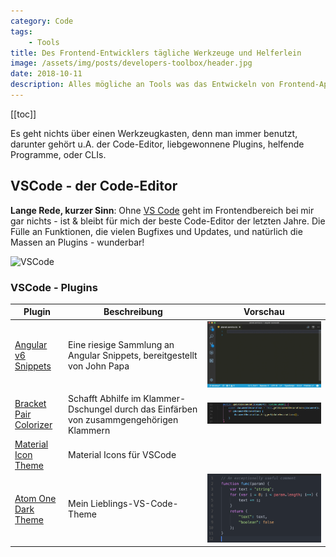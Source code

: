 ```yaml
---
category: Code
tags: 
    - Tools
title: Des Frontend-Entwicklers tägliche Werkzeuge und Helferlein
image: /assets/img/posts/developers-toolbox/header.jpg
date: 2018-10-11
description: Alles mögliche an Tools was das Entwickeln von Frontend-Apps erleichtert - wird immer wieder aktualisiert!
---
```


[[toc]]

Es geht nichts über einen Werkzeugkasten, denn man immer benutzt, darunter gehört u.A. der Code-Editor, liebgewonnene Plugins, helfende Programme, oder CLIs.

## VSCode - der Code-Editor

**Lange Rede, kurzer Sinn**: Ohne [VS Code](https://code.visualstudio.com/) geht im Frontendbereich bei mir gar nichts - ist & bleibt für mich der beste Code-Editor der letzten Jahre. Die Fülle an Funktionen, die vielen Bugfixes und Updates, und natürlich die Massen an Plugins - wunderbar!

![VSCode](/assets/img/posts/developers-toolbox/vscode.png)

### VSCode - Plugins

| Plugin | Beschreibung | Vorschau  |
| ------ | ------------ | --------- |
| [Angular v6 Snippets](https://marketplace.visualstudio.com/items?itemName=johnpapa.Angular2) | Eine riesige Sammlung an Angular Snippets, bereitgestellt von John Papa | ![Angular v6 Snippets](/assets/img/posts/developers-toolbox/angular-v6-snippets.gif) |
| [Bracket Pair Colorizer](https://marketplace.visualstudio.com/items?itemName=CoenraadS.bracket-pair-colorizer) | Schafft Abhilfe im Klammer-Dschungel durch das Einfärben von zusammgengehörigen Klammern | ![Bracket Colorizer](/assets/img/posts/developers-toolbox/plugin-bracket-color.png) |
| [Material Icon Theme](https://marketplace.visualstudio.com/items?itemName=PKief.material-icon-theme) | Material Icons für VSCode | 
| [Atom One Dark Theme](https://marketplace.visualstudio.com/items?itemName=akamud.vscode-theme-onedark) | Mein Lieblings-VS-Code-Theme | ![Atom One Dark Theme](/assets/img/posts/developers-toolbox/theme-atom-one-dark.png) | ![Material Icons](/assets/img/posts/developers-toolbox/material-icons.png) |
